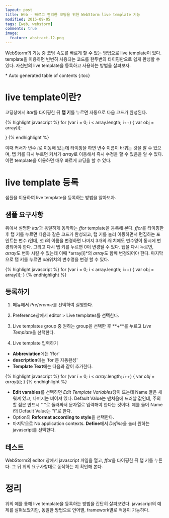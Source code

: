 ```yaml
---
layout: post
title: Web - 빠르고 편리한 코딩을 위한 WebStorm live template 기능
modified: 2015-09-05
tags: [web, webstorm]
comments: true
image:
  feature: abstract-12.png
---
```


WebStorm의 기능 중 코딩 속도를 빠르게 할 수 있는 방법으로 live template이 있다. template을 이용하면 빈번히 사용되는 코드를 한두번의 타이핑만으로 쉽게 완성할 수 있다. 자신만의 live template을 등록하고 사용하는 방법을 살펴보자. 

<section id="table-of-contents" class="toc">
<div id="drawer" markdown="1">
*  Auto generated table of contents
{:toc}
</div>
</section><!-- /#table-of-contents -->




# live template이란?

코딩창에서 *itar*를 타이핑한 뒤 **탭 키**를 누르면 자동으로 다음 코드가 완성된다. 

{% highlight javascript %}
for (var i = 0; i < array.length; i++) {
    var obj = array[i];
    
}
{% endhighlight %}

이때 커서가 변수 *i*로 이동해 있는데 타이핑을 하면 변수 이름이 바뀌는 것을 알 수 있으며, 탭 키를 다시 누르면 커서가 *array*로 이동해서 즉시 수정을 할 수 있음을 알 수 있다. 이런 template을 이용하면 매우 빠르게 코딩을 할 수 있다. 

# live template 등록

샘플을 이용하여 live template을 등록하는 방법을 알아보자. 

## 샘플 요구사항 

위에서 설명한 *itar*과 동일하게 동작하는 *ffor* template을 등록해 본다. 
*ffor*를 타이핑한 후 탭 키를 누르면 다음과 같은 코드가 완성되고, 탭 키를 눌러 이동하면서 편집하는 포인트는 변수 *i*인데, 첫 *i*의 이름을 변경하면 나머지 3개의 *i*위치에도 변수명이 동시에 변경되어야 한다. 그리고 다시 탭 키를 누르면 0이 변경될 수 있다. 탭을 다시 누르면, *array*도 변화 시킬 수 있는데 이때 *array[i]*의 *array*도 함께 변경되어야 한다. 마지막으로 탭 키를 누르면 *obj*위치의 변수명을 변경 할 수 있다. 

{% highlight javascript %}
for (var i = 0; i < array.length; i++) {
    var obj = array[i];
}
{% endhighlight %}

## 등록하기 

1. 메뉴에서 *Preference*를 선택하여 실행한다. 

2. Preference창에서 editor > Live templates를 선택한다. 

3. Live templates group 중 원하는 group을 선택한 후 **+**를 누르고 *Live Template*을 선택한다. 

4. Live template 입력하기 

- **Abbreviation**에는 'ffor'
- **description**에는 'for 문 자동완성'
- **Template Text**에는 다음과 같이 추가한다. 

{% highlight javascript %}
for (var $i$ = $0$; $i$ < $array$.length; $i$++) {
    var $obj$ = $array$[$i$];
}
{% endhighlight %}

- **Edit varables**를 선택하면 *Edit Template Variables*창이 뜨는데 Name 열은 채워져 있고, 나머지는 비어져 있다. Default Value는 맨처음에 드러날 값인데, 주의할 점은 반드시 " "로 둘러싸서 문자열로 입력해야 한다는 것이다. 예를 들어 Name i의 Default Value는 "i"로 한다. 
 - Option의 **Reformat according to style**을 선택한다. 
 - 마지막으로 No application contexts. **Define**에서 *Define*을 눌러 원하는 javascript를 선택한다. 

## 테스트 

WebStorm의 editor 창에서 javascript 파일을 열고, *ffor*을 타이핑한 뒤 탭 키를 누른다. 그 뒤 위의 요구사항대로 동작하는 지 확인해 본다. 

# 정리

위의 예를 통해 live template을 등록하는 방법을 간단히 살펴보았다. javascript의 예제를 살펴보았지만, 동일한 방법으로 언어별, framework별로 적용이 가능하다. 


